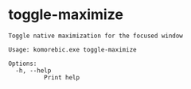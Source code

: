 # toggle-maximize

```
Toggle native maximization for the focused window

Usage: komorebic.exe toggle-maximize

Options:
  -h, --help
          Print help

```
